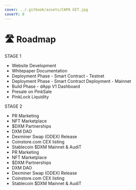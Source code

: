 ```yaml
---
cover: ../.gitbook/assets/CAPA GIT.jpg
coverY: 0
---
```


# 🛣 Roadmap



STAGE 1

* Website Development
* Whitepaper Documentation
* Deployment Phase - Smart Contract - Testnet
* Deployment Phase - Smart Contract Deployment - Mainnet
* Build Phase - dApp V1 Dashboard
* Presale on PinkSale
* PinkLock Liquidity

STAGE 2&#x20;

* PR Marketing
* NFT Marketplace&#x20;
* $DXM Partnerships
* DXM DAO
* Dexminer Swap (ODEX) Release
* Coinstore.com CEX listing
* Stablecoin $DXM Mainnet & AudiT
* PR Marketing
* NFT Marketplace&#x20;
* $DXM Partnerships
* DXM DAO
* Dexminer Swap (ODEX) Release
* Coinstore.com CEX listing
* Stablecoin $DXM Mainnet & AudiT
